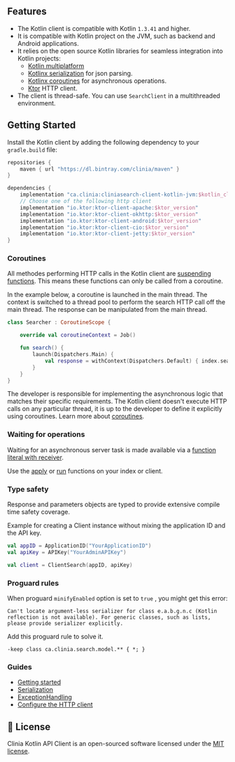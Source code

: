 ## Features

- The Kotlin client is compatible with Kotlin `1.3.41` and higher.
- It is compatible with Kotlin project on the JVM, such as backend and Android applications.
- It relies on the open source Kotlin libraries for seamless integration into Kotlin projects:
    - [Kotlin multiplatform](https://kotlinlang.org/docs/reference/multiplatform.html)
    - [Kotlinx serialization](https://github.com/Kotlin/kotlinx.serialization) for json parsing.
    - [Kotlinx coroutines](https://github.com/Kotlin/kotlinx.coroutines) for asynchronous operations.
    - [Ktor](https://github.com/ktorio/ktor) HTTP client.
- The client is thread-safe. You can use `SearchClient` in a multithreaded environment.

## Getting Started

Install the Kotlin client by adding the following dependency to your `gradle.build` file:

```gradle
repositories {
    maven { url "https://dl.bintray.com/clinia/maven" }
}

dependencies {
    implementation "ca.clinia:cliniasearch-client-kotlin-jvm:$kotlin_client_version"
    // Choose one of the following http client
    implementation "io.ktor:ktor-client-apache:$ktor_version"
    implementation "io.ktor:ktor-client-okhttp:$ktor_version"
    implementation "io.ktor:ktor-client-android:$ktor_version"
    implementation "io.ktor:ktor-client-cio:$ktor_version"
    implementation "io.ktor:ktor-client-jetty:$ktor_version"
}
``` 

### Coroutines

All methodes performing HTTP calls in the Kotlin client are [suspending functions](https://kotlinlang.org/docs/reference/coroutines/composing-suspending-functions.html#composing-suspending-functions).
This means these functions can only be called from a coroutine.

In the example below, a coroutine is launched in the main thread.
The context is switched to a thread pool to perform the search HTTP call off the main thread.
The response can be manipulated from the main thread.

```kotlin
class Searcher : CoroutineScope {

    override val coroutineContext = Job()

    fun search() {
        launch(Dispatchers.Main) {
            val response = withContext(Dispatchers.Default) { index.search() }
        }
    }
}
```

The developer is responsible for implementing the asynchronous logic that matches their specific requirements.
The Kotlin client doesn't execute HTTP calls on any particular thread, it is up to the developer to define it explicitly using coroutines.
Learn more about [coroutines](https://kotlinlang.org/docs/reference/coroutines/coroutines-guide.html).

### Waiting for operations

Waiting for an asynchronous server task is made available via a [function literal with receiver](https://kotlinlang.org/docs/reference/lambdas.html#function-literals-with-receiver).

Use the [apply](https://kotlinlang.org/api/latest/jvm/stdlib/kotlin/apply.html) or [run](https://kotlinlang.org/api/latest/jvm/stdlib/kotlin/run.html) functions on your index or client.

### Type safety

Response and parameters objects are typed to provide extensive compile time safety coverage.

Example for creating a Client instance without mixing the application ID and the API key.

```kotlin
val appID = ApplicationID("YourApplicationID")
val apiKey = APIKey("YourAdminAPIKey")

val client = ClientSearch(appID, apiKey)
```

### Proguard rules

When proguard `minifyEnabled` option is set to `true` , you might get this error:

```
Can't locate argument-less serializer for class e.a.b.g.n.c (Kotlin reflection is not available). For generic classes, such as lists, please provide serializer explicitly.
```

Add this proguard rule to solve it.

```
-keep class ca.clinia.search.model.** { *; }
```

### Guides

- [Getting started](https://github.com/clinia/cliniasearch-client-kotlin/tree/master/docs/GettingStarted.md)
- [Serialization](https://github.com/clinia/cliniasearch-client-kotlin/tree/master/docs/Serialization.md)
- [ExceptionHandling](https://github.com/clinia/cliniasearch-client-kotlin/tree/master/docs/ExceptionHandling.md)
- [Configure the HTTP client](https://github.com/clinia/cliniasearch-client-kotlin/tree/master/docs/HTTPClient.md)

## 📄 License

Clinia Kotlin API Client is an open-sourced software licensed under the [MIT license](LICENSE).